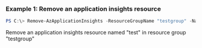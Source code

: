 ### Example 1: Remove an application insights resource
```powershell
PS C:\> Remove-AzApplicationInsights -ResourceGroupName "testgroup" -Name "test" -PassThru
```

Remove an application insights resource named "test" in resource group "testgroup"